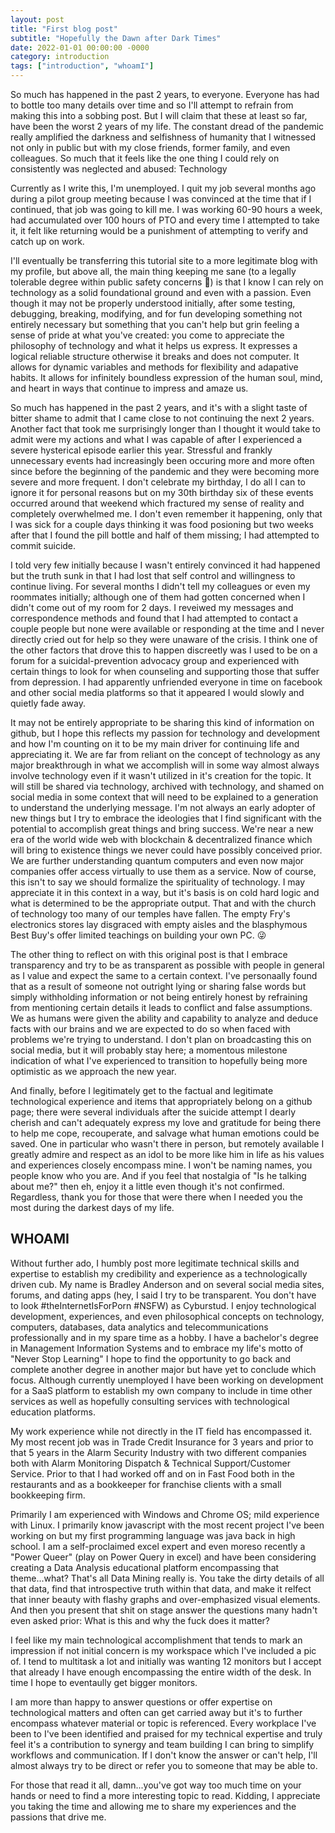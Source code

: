```yaml
---
layout: post
title: "First blog post"
subtitle: "Hopefully the Dawn after Dark Times"
date: 2022-01-01 00:00:00 -0000
category: introduction
tags: ["introduction", "whoamI"]
---
```


So much has happened in the past 2 years, to everyone. Everyone has had to bottle too many details over time and so I'll attempt to refrain from making this into a sobbing post. But I will claim that these at least so far, have been the worst 2 years of my life. The constant dread of the pandemic really amplified the darkness and selfishness of humanity that I witnessed not only in public but with my close friends, former family, and even colleagues. So much that it feels like the one thing I could rely on consistently was neglected and abused: Technology

Currently as I write this, I'm unemployed. I quit my job several months ago during a pilot group meeting because I was convinced at the time that if I continued, that job was going to kill me. I was working 60-90 hours a week, had accumulated over 100 hours of PTO and every time I attempted to take it, it felt like returning would be a punishment of attempting to verify and catch up on work. 

I'll eventually be transferring this tutorial site to a more legitimate blog with my profile, but above all, the main thing keeping me sane (to a legally tolerable degree within public safety concerns :grimacing:) is that I know I can rely on technology as a solid foundational ground and even with a passion. Even though it may not be properly understood initially, after some testing, debugging, breaking, modifying, and for fun developing something not entirely necessary but something that you can't help but grin feeling a sense of pride at what you've created: you come to appreciate the philosophy of technology and what it helps us express. It expresses a logical reliable structure otherwise it breaks and does not computer. It allows for dynamic variables and methods for flexibility and adapative habits. It allows for infinitely boundless expression of the human soul, mind, and heart in ways that continue to impress and amaze us. 

So much has happened in the past 2 years, and it's with a slight taste of bitter shame to admit that I came close to not continuing the next 2 years. Another fact that took me surprisingly longer than I thought it would take to admit were my actions and what I was capable of after I experienced a severe hysterical episode earlier this year. Stressful and frankly unnecessary events had increasingly been occuring more and more often since before the beginning of the pandemic and they were becoming more severe and more frequent. I don't celebrate my birthday, I do all I can to ignore it for personal reasons but on my 30th birthday six of these events occurred around that weekend which fractured my sense of reality and completely overwhelmed me. I don't even remember it happening, only that I was sick for a couple days thinking it was food posioning but two weeks after that I found the pill bottle and half of them missing; I had attempted to commit suicide. 

I told very few initially because I wasn't entirely convinced it had happened but the truth sunk in that I had lost that self control and willingness to continue living. For several months I didn't tell my colleagues or even my roommates initially; although one of them had gotten concerned when I didn't come out of my room for 2 days. I reveiwed my messages and correspondence methods and found that I had attempted to contact a couple people but none were available or responding at the time and I never directly cried out for help so they were unaware of the crisis. I think one of the other factors that drove this to happen discreetly was I used to be on a forum for a suicidal-prevention advocacy group and experienced with certain things to look for when counseling and supporting those that suffer from depression. I had apparently unfriended everyone in time on facebook and other social media platforms so that it appeared I would slowly and quietly fade away. 

It may not be entirely appropriate to be sharing this kind of information on github, but I hope this reflects my passion for technology and development and how I'm counting on it to be my main driver for continuing life and appreciating it. We are far from reliant on the concept of technology as any major breakthrough in what we accomplish will in some way almost always involve technology even if it wasn't utilized in it's creation for the topic. It will still be shared via technology, archived with technology, and shamed on social media in some context that will need to be explained to a generation to understand the underlying message. I'm not always an early adopter of new things but I try to embrace the ideologies that I find significant with the potential to accomplish great things and bring success. We're near a new era of the world wide web with blockchain & decentralized finance which will bring to existence things we never could have possibly conceived prior. We are further understanding quantum computers and even now major companies offer access virtually to use them as a service. Now of course, this isn't to say we should formalize the spirituality of technology. I may appreciate it in this context in a way, but it's basis is on cold hard logic and what is determined to be the appropriate output. That and with the church of technology too many of our temples have fallen. The empty Fry's electronics stores lay disgraced with empty aisles and the blasphymous Best Buy's offer limited teachings on building your own PC. :stuck_out_tongue_winking_eye:

The other thing to reflect on with this original post is that I embrace transparency and try to be as transparent as possible with people in general as I value and expect the same to a certain context. I've personaally found that as a result of someone not outright lying or sharing false words but simply withholding information or not being entirely honest by refraining from mentioning certain details it leads to conflict and false assumptions. We as humans were given the ability and capability to analyze and deduce facts with our brains and we are expected to do so when faced with problems we're trying to understand. I don't plan on broadcasting this on social media, but it will probably stay here; a momentous milestone indication of what I've experienced to transition to hopefully being more optimistic as we approach the new year. 

And finally, before I legitimately get to the factual and legitimate technological experience and items that appropriately belong on a github page; there were several individuals after the suicide attempt I dearly cherish and can't adequately express my love and gratitude for being there to help me cope, recouperate, and salvage what human emotions could be saved. One in particular who wasn't there in person, but remotely available I greatly admire and respect as an idol to be more like him in life as his values and experiences closely encompass mine. I won't be naming names, you people know who you are. And if you feel that nostalgia of "Is he talking about me?" then eh, enjoy it a little even though it's not confirmed. Regardless, thank you for those that were there when I needed you the most during the darkest days of my life.

## WHOAMI

Without further ado, I humbly post more legitimate technical skills and expertise to establish my credibility and experience as a technologically driven cub. My name is Bradley Anderson and on several social media sites, forums, and dating apps (hey, I said I try to be transparent. You don't have to look #theInternetIsForPorn #NSFW) as Cyburstud. I enjoy technological development, experiences, and even philosophical concepts on technology, computers, databases, data analytics and telecommunications professionally and in my spare time as a hobby. I have a bachelor's degree in Management Information Systems and to embrace my life's motto of "Never Stop Learning" I hope to find the opportunity to go back and complete another degree in another major but have yet to conclude which focus. Although currently unemployed I have been working on development for a SaaS platform to establish my own company to include in time other services as well as hopefully consulting services with technological education platforms. 

My work experience while not directly in the IT field has encompassed it. My most recent job was in Trade Credit Insurance for 3 years and prior to that 5 years in the Alarm Security Industry with two different companies both with Alarm Monitoring Dispatch & Technical Support/Customer Service. Prior to that I had worked off and on in Fast Food both in the restaurants and as a bookkeeper for franchise clients with a small bookkeeping firm. 

Primarily I am experienced with Windows and Chrome OS; mild experience with Linux. I primarily know javascript with the most recent project I've been working on but my first programming language was java back in high school. I am a self-proclaimed excel expert and even moreso recently a "Power Queer" (play on Power Query in excel) and have been considering creating a Data Analysis educational platform encompassing that theme...what? That's all Data Mining really is. You take the dirty details of all that data, find that introspective truth within that data, and make it relfect that inner beauty with flashy graphs and over-emphasized visual elements. And then you present that shit on stage answer the questions many hadn't even asked prior: What is this and why the fuck does it matter?

I feel like my main technological accomplishment that tends to mark an impression if not initial concern is my workspace which I've included a pic of. I tend to multitask a lot and initially was wanting 12 monitors but I accept that already I have enough encompassing the entire width of the desk. In time I hope to eventaully get bigger monitors. 

I am more than happy to answer questions or offer expertise on technological matters and often can get carried away but it's to further encompass whatever material or topic is referenced. Every workplace I've been to I've been identified and praised for my technical expertise and truly feel it's a contribution to synergy and team building I can bring to simplify workflows and communication. If I don't know the answer or can't help, I'll almost always try to be direct or refer you to someone that may be able to. 

For those that read it all, damn...you've got way too much time on your hands or need to find a more interesting topic to read. Kidding, I appreciate you taking the time and allowing me to share my experiences and the passions that drive me. 
